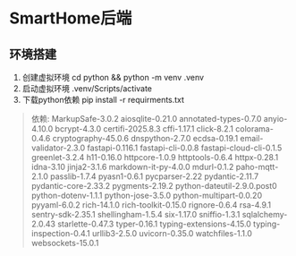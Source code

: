 # SmartHome后端
## 环境搭建
1. 创建虚拟环境
cd python && python -m venv .venv
2. 启动虚拟环境
.venv/Scripts/activate
3. 下载python依赖
pip install -r requirments.txt

> 依赖: MarkupSafe-3.0.2 aiosqlite-0.21.0 annotated-types-0.7.0 anyio-4.10.0 bcrypt-4.3.0 certifi-2025.8.3 cffi-1.17.1 click-8.2.1 colorama-0.4.6 cryptography-45.0.6 dnspython-2.7.0 ecdsa-0.19.1 email-validator-2.3.0 fastapi-0.116.1 fastapi-cli-0.0.8 fastapi-cloud-cli-0.1.5 greenlet-3.2.4 h11-0.16.0 httpcore-1.0.9 httptools-0.6.4 httpx-0.28.1 idna-3.10 jinja2-3.1.6 markdown-it-py-4.0.0 mdurl-0.1.2 paho-mqtt-2.1.0 passlib-1.7.4 pyasn1-0.6.1 pycparser-2.22 pydantic-2.11.7 pydantic-core-2.33.2 pygments-2.19.2 python-dateutil-2.9.0.post0 python-dotenv-1.1.1 python-jose-3.5.0 python-multipart-0.0.20 pyyaml-6.0.2 rich-14.1.0 rich-toolkit-0.15.0 rignore-0.6.4 rsa-4.9.1 sentry-sdk-2.35.1 shellingham-1.5.4 six-1.17.0 sniffio-1.3.1 sqlalchemy-2.0.43 starlette-0.47.3 typer-0.16.1 typing-extensions-4.15.0 typing-inspection-0.4.1 urllib3-2.5.0 uvicorn-0.35.0 watchfiles-1.1.0 websockets-15.0.1